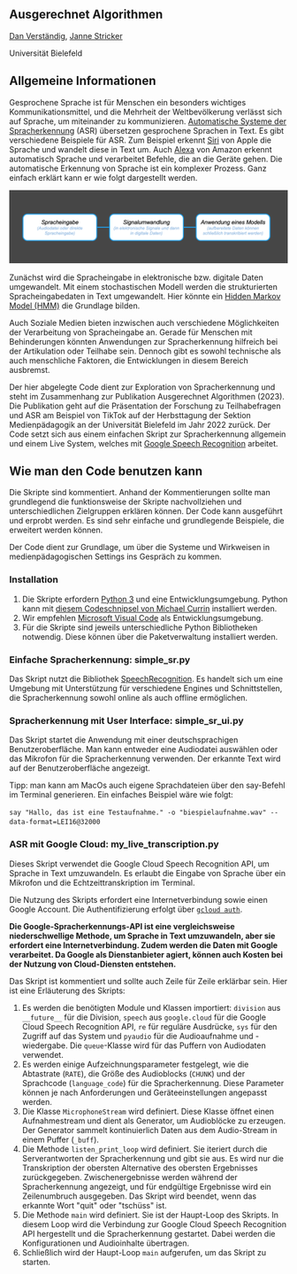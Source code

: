 ## Ausgerechnet Algorithmen

[Dan Verständig](https://www.uni-bielefeld.de/ew/verstaendig), [Janne Stricker](https://www.uni-bielefeld.de/ew/stricker)

Universität Bielefeld

## Allgemeine Informationen

Gesprochene Sprache ist für Menschen ein besonders wichtiges Kommunikationsmittel, und die Mehrheit der Weltbevölkerung verlässt sich auf Sprache, um miteinander zu kommunizieren. [Automatische Systeme der Spracherkennung](https://de.wikipedia.org/wiki/Spracherkennung) (ASR) übersetzen gesprochene Sprachen in Text. Es gibt verschiedene Beispiele für ASR. Zum Beispiel erkennt [Siri](https://de.wikipedia.org/wiki/Siri_(Software)) von Apple die Sprache und wandelt diese in Text um. Auch [Alexa](https://de.wikipedia.org/wiki/Amazon_Alexa) von Amazon erkennt automatisch Sprache und verarbeitet Befehle, die an die Geräte gehen. Die automatische Erkennung von Sprache ist ein komplexer Prozess. Ganz einfach erklärt kann er wie folgt dargestellt werden.

![image](img/asr-prozess.png)

Zunächst wird die Spracheingabe in elektronische bzw. digitale Daten umgewandelt. Mit einem stochastischen Modell werden die strukturierten Spracheingabedaten in Text umgewandelt. Hier könnte ein [Hidden Markov Model (HMM)](https://de.wikipedia.org/wiki/Hidden_Markov_Model) die Grundlage bilden.

Auch Soziale Medien bieten inzwischen auch verschiedene Möglichkeiten der Verarbeitung von Spracheingabe an. Gerade für Menschen mit Behinderungen könnten Anwendungen zur Spracherkennung hilfreich bei der Artikulation oder Teilhabe sein. Dennoch gibt es sowohl technische als auch menschliche Faktoren, die Entwicklungen in diesem Bereich ausbremst.

Der hier abgelegte Code dient zur Exploration von Spracherkennung und steht im Zusammenhang zur Publikation Ausgerechnet Algorithmen (2023). Die Publikation geht auf die Präsentation der Forschung zu Teilhabefragen und ASR am Beispiel von TikTok  auf der Herbsttagung der Sektion Medienpädagogik an der Universität Bielefeld im Jahr 2022 zurück. Der Code setzt sich aus einem einfachen Skript zur Spracherkennung allgemein und einem Live System, welches mit [Google Speech Recognition](https://cloud.google.com/speech-to-texthttps:/) arbeitet.

## Wie man den Code benutzen kann

Die Skripte sind kommentiert. Anhand der Kommentierungen sollte man grundlegend die funktionsweise der Skripte nachvollziehen und unterschiedlichen Zielgruppen erklären können. Der Code kann ausgeführt und erprobt werden. Es sind sehr einfache und grundlegende Beispiele, die erweitert werden können.

Der Code dient zur Grundlage, um über die Systeme und Wirkweisen in medienpädagogischen Settings ins Gespräch zu kommen.

### Installation

1. Die Skripte erfordern [Python 3](https://www.python.org/downloads/) und eine Entwicklungsumgebung. Python kann mit [diesem Codeschnipsel von Michael Currin](https://gist.github.com/MichaelCurrin/57caae30bd7b0991098e9804a9494c23) installiert werden.
2. Wir empfehlen [Microsoft Visual Code](https://code.visualstudio.comhttps:/) als Entwicklungsumgebung.
3. Für die Skripte sind jeweils unterschiedliche Python Bibliotheken notwendig. Diese können über die Paketverwaltung installiert werden.

### Einfache Spracherkennung: simple_sr.py

Das Skript nutzt die Bibliothek [SpeechRecognition](https://pypi.org/project/SpeechRecognition/). Es handelt sich um eine Umgebung mit Unterstützung für verschiedene Engines und Schnittstellen, die Spracherkennung sowohl online als auch offline ermöglichen.

### Spracherkennung mit User Interface: simple_sr_ui.py

Das Skript startet die Anwendung mit einer deutschsprachigen Benutzeroberfläche. Man kann entweder eine Audiodatei auswählen oder das Mikrofon für die Spracherkennung verwenden. Der erkannte Text wird auf der Benutzeroberfläche angezeigt. 

Tipp: man kann am MacOs auch eigene Sprachdateien über den say-Befehl im Terminal generieren. Ein einfaches Beispiel wäre wie folgt:

`say "Hallo, das ist eine Testaufnahme." -o "biespielaufnahme.wav" --data-format=LEI16@32000`

### ASR mit Google Cloud: my_live_transcription.py

Dieses Skript verwendet die Google Cloud Speech Recognition API, um Sprache in Text umzuwandeln. Es erlaubt die Eingabe von Sprache über ein Mikrofon und die Echtzeittranskription im Terminal.

Die Nutzung des Skripts erfordert eine Internetverbindung sowie einen Google Account. Die Authentifizierung erfolgt über [`gcloud auth`](https://cloud.google.com/sdk/gcloud/reference/auth).

**Die Google-Spracherkennungs-API ist eine vergleichsweise niederschwellige Methode, um Sprache in Text umzuwandeln, aber sie erfordert eine Internetverbindung. Zudem werden die Daten mit Google verarbeitet. Da Google als Dienstanbieter agiert, können auch Kosten bei der Nutzung von Cloud-Diensten entstehen.**

Das Skript ist kommentiert und sollte auch Zeile für Zeile erklärbar sein. Hier ist eine Erläuterung des Skripts:

1. Es werden die benötigten Module und Klassen importiert: `division` aus `__future__` für die Division, `speech` aus `google.cloud` für die Google Cloud Speech Recognition API, `re` für reguläre Ausdrücke, `sys` für den Zugriff auf das System und `pyaudio` für die Audioaufnahme und -wiedergabe. Die `queue`-Klasse wird für das Puffern von Audiodaten verwendet.
2. Es werden einige Aufzeichnungsparameter festgelegt, wie die Abtastrate (`RATE`), die Größe des Audioblocks (`CHUNK`) und der Sprachcode (`language_code`) für die Spracherkennung. Diese Parameter können je nach Anforderungen und Geräteeinstellungen angepasst werden.
3. Die Klasse `MicrophoneStream` wird definiert. Diese Klasse öffnet einen Aufnahmestream und dient als Generator, um Audioblöcke zu erzeugen. Der Generator sammelt kontinuierlich Daten aus dem Audio-Stream in einem Puffer (`_buff`).
4. Die Methode `listen_print_loop` wird definiert. Sie iteriert durch die Serverantworten der Spracherkennung und gibt sie aus. Es wird nur die Transkription der obersten Alternative des obersten Ergebnisses zurückgegeben. Zwischenergebnisse werden während der Spracherkennung angezeigt, und für endgültige Ergebnisse wird ein Zeilenumbruch ausgegeben. Das Skript wird beendet, wenn das erkannte Wort "quit" oder "tschüss" ist.
5. Die Methode `main` wird definiert. Sie ist der Haupt-Loop des Skripts. In diesem Loop wird die Verbindung zur Google Cloud Speech Recognition API hergestellt und die Spracherkennung gestartet. Dabei werden die Konfigurationen und Audioinhalte übertragen.
6. Schließlich wird der Haupt-Loop `main` aufgerufen, um das Skript zu starten.
